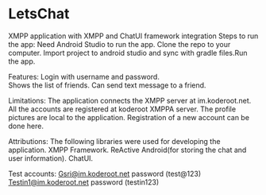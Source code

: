 # LetsChat
XMPP application with XMPP and ChatUI framework integration 
Steps to run the app:
Need Android Studio to run the app. 
Clone the repo to your computer. 
Import project to android studio and sync with gradle files.Run the app.  

Features:
Login with username and password.  
Shows the list of friends. 
Can send text message to a friend. 

Limitations: 
The application connects the XMPP server at im.koderoot.net. 
All the accounts are registered at koderoot XMPPA server. 
The profile pictures are local to the application. 
Registration of a new account can be done here. 

Attributions: 
The following libraries were used for developing the application. 
XMPP Framework. 
ReActive Android(for storing the chat and user information). 
ChatUI. 

Test accounts: 
Gsri@im.koderoot.net password (test@123) 
Testin1@im.koderoot.net password (testin123) 

 

